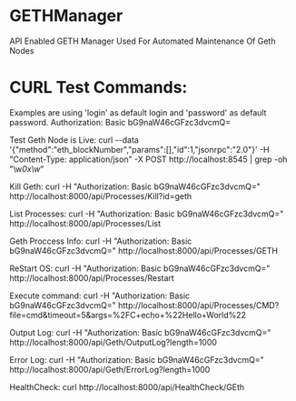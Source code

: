 # GETHManager
API Enabled GETH Manager Used For Automated Maintenance Of Geth Nodes



# CURL Test Commands:
Examples are using 'login' as default login and 'password' as default password.
Authorization: Basic bG9naW46cGFzc3dvcmQ=

Test Geth Node is Live:
curl --data '{"method":"eth_blockNumber","params":[],"id":1,"jsonrpc":"2.0"}' -H "Content-Type: application/json" -X POST http://localhost:8545 | grep -oh "\w*0x\w*"


Kill Geth:
curl -H "Authorization: Basic bG9naW46cGFzc3dvcmQ=" http://localhost:8000/api/Processes/Kill?id=geth


List Processes:
curl -H "Authorization: Basic bG9naW46cGFzc3dvcmQ=" http://localhost:8000/api/Processes/List

Geth Proccess Info:
curl -H "Authorization: Basic bG9naW46cGFzc3dvcmQ=" http://localhost:8000/api/Processes/GETH

ReStart OS:
curl -H "Authorization: Basic bG9naW46cGFzc3dvcmQ=" http://localhost:8000/api/Processes/Restart

Execute command:
curl -H "Authorization: Basic bG9naW46cGFzc3dvcmQ=" http://localhost:8000/api/Processes/CMD?file=cmd&timeout=5&args=%2FC+echo+%22Hello+World%22


Output Log:
curl -H "Authorization: Basic bG9naW46cGFzc3dvcmQ=" http://localhost:8000/api/Geth/OutputLog?length=1000

Error Log:
curl -H "Authorization: Basic bG9naW46cGFzc3dvcmQ=" http://localhost:8000/api/Geth/ErrorLog?length=1000




HealthCheck:
curl http://localhost:8000/api/HealthCheck/GEth